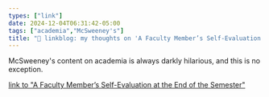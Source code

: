 ```yaml
---
types: ["link"]
date: 2024-12-04T06:31:42-05:00
tags: ["academia","McSweeney's"]
title: "🔗 linkblog: my thoughts on 'A Faculty Member’s Self-Evaluation at the End of the Semester'"
---
```

McSweeney's content on academia is always darkly hilarious, and this is no exception.

[link to "A Faculty Member’s Self-Evaluation at the End of the Semester"](https://www.mcsweeneys.net/articles/a-faculty-members-self-evaluation-at-the-end-of-the-semester)
